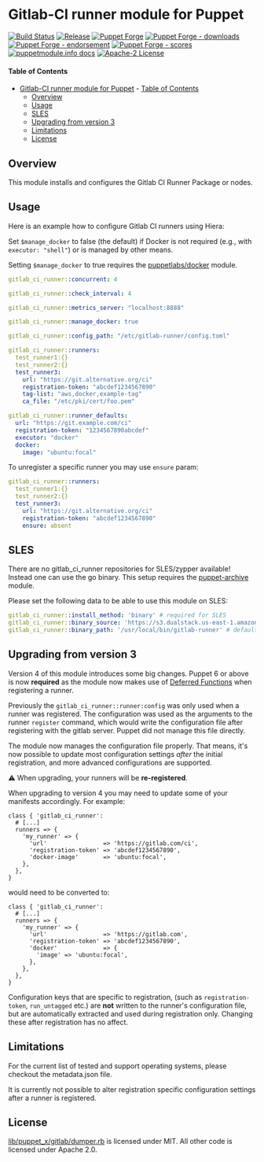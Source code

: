# Gitlab-CI runner module for Puppet

[![Build Status](https://github.com/voxpupuli/puppet-gitlab_ci_runner/workflows/CI/badge.svg)](https://github.com/voxpupuli/puppet-gitlab_ci_runner/actions?query=workflow%3ACI)
[![Release](https://github.com/voxpupuli/puppet-gitlab_ci_runner/actions/workflows/release.yml/badge.svg)](https://github.com/voxpupuli/puppet-gitlab_ci_runner/actions/workflows/release.yml)
[![Puppet Forge](https://img.shields.io/puppetforge/v/puppet/gitlab_ci_runner.svg)](https://forge.puppetlabs.com/puppet/gitlab_ci_runner)
[![Puppet Forge - downloads](https://img.shields.io/puppetforge/dt/puppet/gitlab_ci_runner.svg)](https://forge.puppetlabs.com/puppet/gitlab_ci_runner)
[![Puppet Forge - endorsement](https://img.shields.io/puppetforge/e/puppet/gitlab_ci_runner.svg)](https://forge.puppetlabs.com/puppet/gitlab_ci_runner)
[![Puppet Forge - scores](https://img.shields.io/puppetforge/f/puppet/gitlab_ci_runner.svg)](https://forge.puppetlabs.com/puppet/gitlab_ci_runner)
[![puppetmodule.info docs](http://www.puppetmodule.info/images/badge.png)](http://www.puppetmodule.info/m/puppet-gitlab_ci_runner)
[![Apache-2 License](https://img.shields.io/github/license/voxpupuli/puppet-gitlab_ci_runner.svg)](LICENSE)

#### Table of Contents

- [Gitlab-CI runner module for Puppet](#gitlab-ci-runner-module-for-puppet)
      - [Table of Contents](#table-of-contents)
  - [Overview](#overview)
  - [Usage](#usage)
  - [SLES](#sles)
  - [Upgrading from version 3](#upgrading-from-version-3)
  - [Limitations](#limitations)
  - [License](#license)

## Overview

This module installs and configures the Gitlab CI Runner Package or nodes.

## Usage

Here is an example how to configure Gitlab CI runners using Hiera:

Set `$manage_docker` to false (the default) if Docker is not required (e.g., with `executor: "shell"`) or is managed by other means.

Setting `$manage_docker` to true requires the [puppetlabs/docker](https://forge.puppetlabs.com/puppetlabs/docker) module.

```yaml
gitlab_ci_runner::concurrent: 4

gitlab_ci_runner::check_interval: 4

gitlab_ci_runner::metrics_server: "localhost:8888"

gitlab_ci_runner::manage_docker: true

gitlab_ci_runner::config_path: "/etc/gitlab-runner/config.toml"

gitlab_ci_runner::runners:
  test_runner1:{}
  test_runner2:{}
  test_runner3:
    url: "https://git.alternative.org/ci"
    registration-token: "abcdef1234567890"
    tag-list: "aws,docker,example-tag"
    ca_file: "/etc/pki/cert/foo.pem"

gitlab_ci_runner::runner_defaults:
  url: "https://git.example.com/ci"
  registration-token: "1234567890abcdef"
  executor: "docker"
  docker:
    image: "ubuntu:focal"
```

To unregister a specific runner you may use `ensure` param:

```yaml
gitlab_ci_runner::runners:
  test_runner1:{}
  test_runner2:{}
  test_runner3:
    url: "https://git.alternative.org/ci"
    registration-token: "abcdef1234567890"
    ensure: absent
```

## SLES

There are no gitlab_ci_runner repositories for SLES/zypper available!
Instead one can use the go binary.
This setup requires the [puppet-archive](https://github.com/voxpupuli/puppet-archive) module.

Please set the following data to be able to use this module on SLES:

```yaml
gitlab_ci_runner::install_method: 'binary' # required for SLES
gitlab_ci_runner::binary_source: 'https://s3.dualstack.us-east-1.amazonaws.com/gitlab-runner-downloads/latest/binaries/gitlab-runner-linux-amd64' # default value
gitlab_ci_runner::binary_path: '/usr/local/bin/gitlab-runner' # default value
```

## Upgrading from version 3

Version 4 of this module introduces some big changes.
Puppet 6 or above is now **required** as the module now makes use of [Deferred Functions](https://puppet.com/docs/puppet/6/deferring_functions.html) when registering a runner.

Previously the `gitlab_ci_runner::runner:config` was only used when a runner was registered.
The configuration was used as the arguments to the runner `register` command, which would write the configuration file after registering with the gitlab server.
Puppet did not manage this file directly.

The module now manages the configuration file properly.
That means, it's now possible to update most configuration settings *after* the initial registration, and more advanced configurations are supported.

:warning: When upgrading, your runners will be **re-registered**.

When upgrading to version 4 you may need to update some of your manifests accordingly.
For example:

```puppet
class { 'gitlab_ci_runner':
  # [...]
  runners => {
    'my_runner' => {
      'url'                => 'https://gitlab.com/ci',
      'registration-token' => 'abcdef1234567890',
      'docker-image'       => 'ubuntu:focal',
    },
  },
}
```

would need to be converted to:

```puppet
class { 'gitlab_ci_runner':
  # [...]
  runners => {
    'my_runner' => {
      'url'                => 'https://gitlab.com',
      'registration-token' => 'abcdef1234567890',
      'docker'             => {
        'image' => 'ubuntu:focal',
      },
    },
  },
}
```

Configuration keys that are specific to registration, (such as `registration-token`, `run_untagged` etc.) are **not** written to the runner's configuration file, but are automatically extracted and used during registration only.
Changing these after registration has no affect.

## Limitations

For the current list of tested and support operating systems, please checkout the metadata.json file.

It is currently not possible to alter registration specific configuration settings after a runner is registered.

## License

[lib/puppet_x/gitlab/dumper.rb](lib/puppet_x/gitlab/dumper.rb) is licensed under MIT. All other code is licensed under Apache 2.0.
